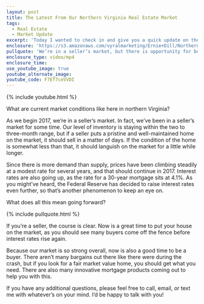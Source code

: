 ```yaml
---
layout: post
title: The Latest From Our Northern Virginia Real Estate Market
tags:
  - Real Estate
  - Market Update
excerpt: 'Today I wanted to check in and give you a quick update on the real estate market in northern Virginia. As we begin 2017, our market is favoring sellers. We have between two and three months of inventory, but if you list a well-maintained home now, it should sell in a matter of days. Prices have been climbing steadily at a modest rate for several years, and that should continue going forward. To learn everything you need to know about what’s happening in our market and what you can do about it, watch my latest video.'
enclosure: 'https://s3.amazonaws.com/vyralmarketing/Ernie+Dill/Northern+Virginia+Real+Estate+Team+Northern+Virginia+market+update.mp4'
pullquote: 'We’re in a seller’s market, but there is opportunity for both sides of the deal.'
enclosure_type: video/mp4
enclosure_time:
use_youtube_image: true
youtube_alternate_image:
youtube_code: F7Ef7ceVVDI
---
```



{% include youtube.html %}

What are current market conditions like here in northern Virginia?

As we begin 2017, we’re in a seller’s market. In fact, we’ve been in a seller’s market for some time. Our level of inventory is staying within the two to three-month range, but if a seller puts a pristine and well-maintained home on the market, it should sell in a matter of days. If the condition of the home is somewhat less than that, it should languish on the market for a little while longer.

Since there is more demand than supply, prices have been climbing steadily at a modest rate for several years, and that should continue in 2017. Interest rates are also going up, as the rate for a 30-year mortgage sits at 4.1%. As you might’ve heard, the Federal Reserve has decided to raise interest rates even further, so that’s another phenomenon to keep an eye on.

What does all this mean going forward?

{% include pullquote.html %}

If you’re a seller, the course is clear. Now is a great time to put your house on the market, as you should see many buyers come off the fence before interest rates rise again.

Because our market is so strong overall, now is also a good time to be a buyer. There aren’t many bargains out there like there were during the crash, but if you look for a fair market value home, you should get what you need. There are also many innovative mortgage products coming out to help you with this.

If you have any additional questions, please feel free to call, email, or text me with whatever’s on your mind. I’d be happy to talk with you!